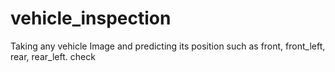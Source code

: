 # vehicle_inspection
Taking any vehicle Image and predicting its position such as front, front_left, rear, rear_left.
check
